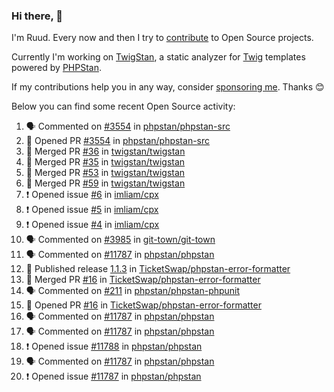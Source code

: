 ### Hi there, 👋

I'm Ruud. Every now and then I try to [contribute](https://github.com/pulls?q=+is%3Apr+author%3Aruudk+archived%3Afalse+is%3Apublic+) to Open Source projects.

Currently I'm working on [TwigStan](https://github.com/twigstan), a static analyzer for [Twig](https://twig.symfony.com/) templates powered by [PHPStan](https://phpstan.org/).

If my contributions help you in any way, consider [sponsoring me](https://github.com/sponsors/ruudk). Thanks 😊

Below you can find some recent Open Source activity:

<!--START_SECTION:activity-->
1. 🗣 Commented on [#3554](https://github.com/phpstan/phpstan-src/pull/3554#issuecomment-2400459208) in [phpstan/phpstan-src](https://github.com/phpstan/phpstan-src)
2. 💪 Opened PR [#3554](https://github.com/phpstan/phpstan-src/pull/3554) in [phpstan/phpstan-src](https://github.com/phpstan/phpstan-src)
3. 🎉 Merged PR [#36](https://github.com/twigstan/twigstan/pull/36) in [twigstan/twigstan](https://github.com/twigstan/twigstan)
4. 🎉 Merged PR [#35](https://github.com/twigstan/twigstan/pull/35) in [twigstan/twigstan](https://github.com/twigstan/twigstan)
5. 🎉 Merged PR [#53](https://github.com/twigstan/twigstan/pull/53) in [twigstan/twigstan](https://github.com/twigstan/twigstan)
6. 🎉 Merged PR [#59](https://github.com/twigstan/twigstan/pull/59) in [twigstan/twigstan](https://github.com/twigstan/twigstan)
7. ❗ Opened issue [#6](https://github.com/imliam/cpx/issues/6) in [imliam/cpx](https://github.com/imliam/cpx)
8. ❗ Opened issue [#5](https://github.com/imliam/cpx/issues/5) in [imliam/cpx](https://github.com/imliam/cpx)
9. ❗ Opened issue [#4](https://github.com/imliam/cpx/issues/4) in [imliam/cpx](https://github.com/imliam/cpx)
10. 🗣 Commented on [#3985](https://github.com/git-town/git-town/issues/3985#issuecomment-2392928539) in [git-town/git-town](https://github.com/git-town/git-town)
11. 🗣 Commented on [#11787](https://github.com/phpstan/phpstan/issues/11787#issuecomment-2391328167) in [phpstan/phpstan](https://github.com/phpstan/phpstan)
12. 🚀 Published release [1.1.3](https://github.com/TicketSwap/phpstan-error-formatter/releases/tag/1.1.3) in [TicketSwap/phpstan-error-formatter](https://github.com/TicketSwap/phpstan-error-formatter)
13. 🎉 Merged PR [#16](https://github.com/TicketSwap/phpstan-error-formatter/pull/16) in [TicketSwap/phpstan-error-formatter](https://github.com/TicketSwap/phpstan-error-formatter)
14. 🗣 Commented on [#211](https://github.com/phpstan/phpstan-phpunit/issues/211#issuecomment-2391226376) in [phpstan/phpstan-phpunit](https://github.com/phpstan/phpstan-phpunit)
15. 💪 Opened PR [#16](https://github.com/TicketSwap/phpstan-error-formatter/pull/16) in [TicketSwap/phpstan-error-formatter](https://github.com/TicketSwap/phpstan-error-formatter)
16. 🗣 Commented on [#11787](https://github.com/phpstan/phpstan/issues/11787#issuecomment-2390680143) in [phpstan/phpstan](https://github.com/phpstan/phpstan)
17. 🗣 Commented on [#11787](https://github.com/phpstan/phpstan/issues/11787#issuecomment-2390664018) in [phpstan/phpstan](https://github.com/phpstan/phpstan)
18. ❗ Opened issue [#11788](https://github.com/phpstan/phpstan/issues/11788) in [phpstan/phpstan](https://github.com/phpstan/phpstan)
19. 🗣 Commented on [#11787](https://github.com/phpstan/phpstan/issues/11787#issuecomment-2390648771) in [phpstan/phpstan](https://github.com/phpstan/phpstan)
20. ❗ Opened issue [#11787](https://github.com/phpstan/phpstan/issues/11787) in [phpstan/phpstan](https://github.com/phpstan/phpstan)
<!--END_SECTION:activity-->
